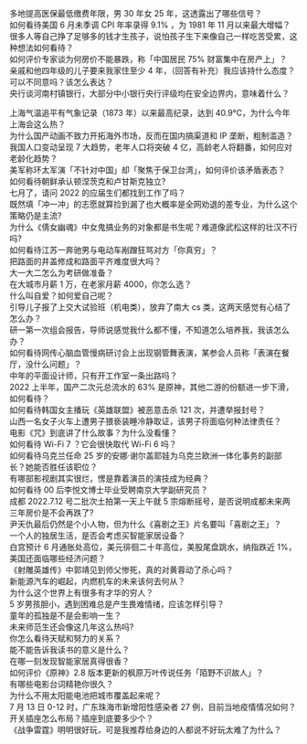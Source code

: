 多地提高医保最低缴费年限，男 30 年女 25 年，这透露出了哪些信号？  
如何看待美国 6 月未季调 CPI 年率录得 9.1% ，为 1981 年 11 月以来最大增幅？  
很多人等自己挣了足够多的钱才生孩子，说怕孩子生下来像自己一样吃苦受累，这种想法如何看待？  
如何评价专家谈为何房价不能暴跌，称「中国居民 75% 财富集中在房产上」？  
亲戚和他四年级的儿子要来我家住至少 4 年，（回答有补充）我应该持什么态度？可以不同意吗？该怎么表达？  
央行谈河南村镇银行，大部分中小银行央行评级均在安全边界内，意味着什么？
  
上海气温追平有气象记录（1873 年）以来最高纪录，达到 40.9℃，为什么今年上海会这么热？  
为什么国产动画不致力开拓海外市场，反而在国内搞渠道和 IP 垄断，粗制滥造？  
我国人口变动呈现 7 大趋势，老年人口将突破 4 亿，高龄老人将翻番，如何应对老龄化趋势？  
美军称环太军演「不针对中国」却「聚焦于保卫台湾」，如何评价该矛盾表态？  
如何看待朝鲜承认顿涅茨克和卢甘斯克独立?  
七月了，请问 2022 的应届生们都找到工作了吗？  
既然填「冲一冲」的志愿就算捡到漏了也大概率是全网劝退的差专业，为什么这个策略仍是主流?  
为什么《倩女幽魂》中女鬼搞业务的对象都是书生呢？难道像武松这样的壮汉不行吗?  
如何看待江苏一奔驰男与电动车剐蹭狂骂对方「你真穷」？  
把路面的井盖修成和路面平齐难度很大吗？  
大一大二怎么为考研做准备？  
在大城市月薪 1 万，在老家月薪 4000，你怎么选？  
什么叫自爱？如何爱自己呢？  
引导儿子报了上交大试验班（机电类），放弃了南大 cs 类，这两天感觉有心结了怎么办？  
研一第一次组会报告，导师说感觉我什么都不懂，不知道怎么培养我，我该怎么办？  
如何看待网传心脑血管慢病研讨会上出现钢管舞表演，某参会人员称「表演在餐厅，没什么问题」？  
中年的平面设计师，只有开工作室一条出路吗？  
2022 上半年，国产二次元总流水的 63% 是原神，其他二游的份额进一步下滑，如何看待？  
如何看待韩国女主播玩《英雄联盟》被恶意击杀 121 次，并遭举报封号？  
山西一名女子火车上遭男子猥亵装睡冷静取证，该男子将面临何种法律责任？  
电影《咒》到底讲了什么故事？为什么没看懂？  
如何看待 Wi-Fi 7 ？它会很快取代 Wi-Fi 6 吗？  
如何看待乌克兰任命 25 岁的安娜·谢尔盖耶娃为乌克兰欧洲一体化事务的副部长？她能否胜任该职位？  
有哪部影视剧其实很烂，愣是靠着演员的演技成为经典？  
如何看待 00 后李悦文博士毕业受聘南京大学副研究员？  
成都 2022.7.12 号二批次土拍第一天上午就 5 宗熔断摇号，是否说明成都未来两三年房价是不会再跌了?  
尹天仇最后仍然是个小人物，但为什么《喜剧之王》片名要叫「喜剧之王」？  
一个人的独居生活，是否会考虑买智能家居设备？  
白宫预计 6 月通胀处高位，美元徘徊二十年高位，美股尾盘跳水，纳指跌近 1%，美国还面临哪些经济问题？  
《射雕英雄传》中郭靖见到师父惨死，真的对黄蓉动了杀心吗？  
新能源汽车的崛起，内燃机车的未来该何去何从？  
为什么这个世界上有很多有才华的穷人？  
5 岁男孩胆小，遇到困难总是产生畏难情绪，应该怎样引导？  
童年的孤独是不是会影响一生？  
未来师范生还会像这几年这么热吗?  
你怎么看待天赋和努力的关系？  
能不能告诉我读书的意义是什么？  
在哪一刻发现智能家居真得很香？  
如何评价《原神》2.8 版本更新的枫原万叶传说任务「陌野不识故人」？  
有哪些电影台词精艳你很久？  
为什么不用太阳能电池把城市覆盖起来呢？  
7 月 13 日 0-12 时，广东珠海市新增阳性感染者 27 例，目前当地疫情情况如何？  
开关插座怎么布局？插座到底要多少个？  
《战争雷霆》明明很好玩，可是我推荐给身边的人都说不好玩太难了为什么？  
